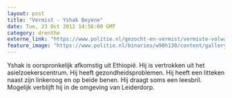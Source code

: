 ```yaml
---
layout: post
title: "Vermist - Yshak Beyene"
date: Tue, 23 Oct 2012 14:56:00 GMT
category: drenthe
externe_link: "https://www.politie.nl/gezocht-en-vermist/vermiste-volwassenen/2006/juni/01-yshak-beyene.html"
feature_image: "https://www.politie.nl/binaries/w98h130/content/gallery/politie/vermist/vermiste-volwassenen/2006/juni/6030784p1.jpg"
---
```


Yshak is oorspronkelijk afkomstig uit Ethiopië. Hij is vertrokken uit het asielzoekerscentrum. Hij heeft gezondheidsproblemen. Hij heeft een litteken naast zijn linkeroog en op beide benen. Hij draagt soms een leesbril. Mogelijk verblijft hij in de omgeving van Leiderdorp.
